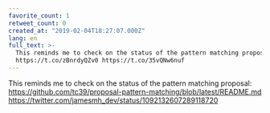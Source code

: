 ```yaml
---
favorite_count: 1
retweet_count: 0
created_at: "2019-02-04T18:27:07.000Z"
lang: en
full_text: >-
  This reminds me to check on the status of the pattern matching proposal:
  https://t.co/zBnrdyQZv0 https://t.co/35vQNw6nuf
---
```


This reminds me to check on the status of the pattern matching proposal:
<https://github.com/tc39/proposal-pattern-matching/blob/latest/README.md>
<https://twitter.com/jamesmh_dev/status/1092132607289118720>
